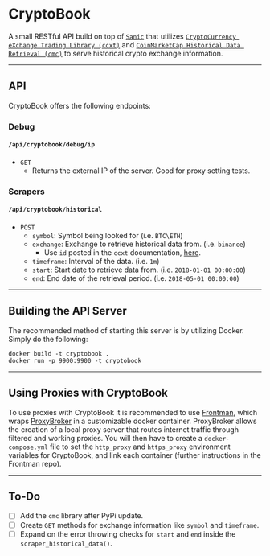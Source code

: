 # CryptoBook

A small RESTful API build on top of [`Sanic`](https://github.com/huge-success/sanic) that utilizes [`CryptoCurrency eXchange Trading Library (ccxt)`](https://github.com/ccxt/ccxt) and [`CoinMarketCap Historical Data Retrieval (cmc)`](https://github.com/Alescontrela/coinmarketcap-history/) to serve historical crypto exchange information.

---

## API

CryptoBook offers the following endpoints:

### Debug
#### `/api/cryptobook/debug/ip`

* `GET`
    * Returns the external IP of the server. Good for proxy setting tests.

### Scrapers
#### `/api/cryptobook/historical`

* `POST`
    * `symbol`: Symbol being looked for (i.e. `BTC\ETH`)
    * `exchange`: Exchange to retrieve historical data from. (i.e. `binance`)
        * Use `id` posted in the `ccxt` documentation, [here](https://github.com/ccxt/ccxt#supported-cryptocurrency-exchange-markets).
    * `timeframe`: Interval of the data. (i.e. `1m`)
    * `start`: Start date to retrieve data from. (i.e. `2018-01-01 00:00:00`)
    * `end`: End date of the retrieval period. (i.e. `2018-05-01 00:00:00`)

---

## Building the API Server

The recommended method of starting this server is by utilizing Docker. Simply do the following:

```
docker build -t cryptobook .
docker run -p 9900:9900 -t cryptobook
```

---

## Using Proxies with CryptoBook

To use proxies with CryptoBook it is recommended to use [Frontman](https://github.com/synchronizing/Frontman), which wraps [ProxyBroker](https://github.com/constverum/ProxyBroker) in a customizable docker container. ProxyBroker allows the creation of a local proxy server that routes internet traffic through filtered and working proxies. You will then have to create a `docker-compose.yml` file to set the `http_proxy` and `https_proxy` environment variables for CryptoBook, and link each container (further instructions in the Frontman repo).

---

## To-Do

- [ ] Add the `cmc` library after PyPi update.
- [ ] Create `GET` methods for exchange information like `symbol` and `timeframe`.
- [ ] Expand on the error throwing checks for `start` and `end` inside the `scraper_historical_data()`.
